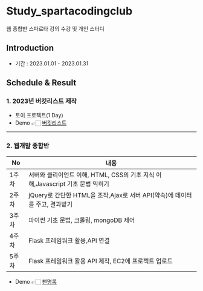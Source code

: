 # Study_spartacodingclub
웹 종합반 스파르타 강의 수강 및 개인 스터디

## Introduction
- 기간 : 2023.01.01 - 2023.01.31

## Schedule & Result
### 1. 2023년 버킷리스트 제작
- 토이 프로젝트(1 Day)
- Demo 👉🏻 [버킷리스트](https://heeye-log.github.io/spartacodingclub/)

---

### 2. 웹개발 종합반
|No|내용|
|------|---|
|1주차|서버와 클리이언트 이해, HTML, CSS의 기초 지식 이해,Javascript 기초 문법 익히기|
|2주차|jQuery로 간단한 HTML을 조작,Ajax로 서버 API(약속)에 데이터를 주고, 결과받기|
|3주차|파이썬 기초 문법, 크롤링, mongoDB 제어|
|4주차|Flask 프레임워크 활용,API 연결|
|5주차|Flask 프레임워크 활용 API 제작, EC2에 프로젝트 업로드|
- Demo 👉🏻 [팬명록](http://heeye.store/)

